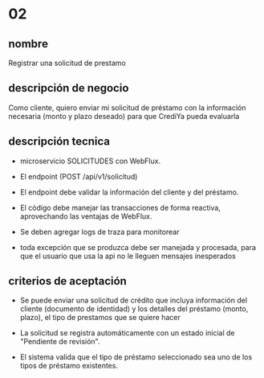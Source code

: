 # 02
## nombre
Registrar una solicitud de prestamo

## descripción de negocio
Como cliente, quiero enviar mi solicitud de préstamo con la información necesaria (monto y plazo deseado) para que CrediYa pueda evaluarla

## descripción tecnica
- microservicio SOLICITUDES con WebFlux.

- El endpoint (POST /api/v1/solicitud)

- El endpoint debe validar la información del cliente y del préstamo.

- El código debe manejar las transacciones de forma reactiva, aprovechando las ventajas de WebFlux.

- Se deben agregar logs de traza para monitorear

- toda excepción que se produzca debe ser manejada y procesada, para que el usuario que usa la api no le lleguen mensajes inesperados

## criterios de aceptación
- Se puede enviar una solicitud de crédito que incluya información del cliente (documento de identidad) y los detalles del préstamo (monto, plazo), el tipo de prestamos que se quiere hacer

- La solicitud se registra automáticamente con un estado inicial de "Pendiente de revisión".

- El sistema valida que el tipo de préstamo seleccionado sea uno de los tipos de préstamo existentes.